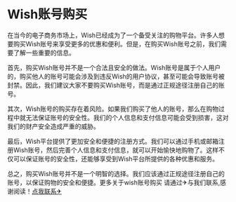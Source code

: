 # Wish账号购买

在当今的电子商务市场上，Wish已经成为了一个备受关注的购物平台。许多人想要购买Wish账号来享受更多的优惠和便利。但是，在购买Wish账号之前，我们需要了解一些重要的信息。

首先，购买Wish账号并不是一个合法且安全的做法。Wish账号是属于个人用户的，购买他人的账号可能会涉及到违反Wish的用户协议，甚至可能会导致账号被封禁。因此，我们建议大家不要购买Wish账号，而是通过正规途径注册自己的账号。

其次，Wish账号的购买存在着风险。如果我们购买了他人的账号，那么在购物过程中就无法保证账号的安全性。我们的个人信息和支付信息可能会受到损害，这对我们的财产安全造成严重的威胁。

最后，Wish平台提供了更加安全和便捷的注册方式。我们可以通过手机或邮箱注册Wish账号，然后完善个人信息和支付信息，就可以开始愉快地购物了。这样不仅可以保证账号的安全性，还能够享受到Wish平台所提供的各种优惠和服务。

总之，购买Wish账号并不是一个明智的选择。我们应该通过正规途径注册自己的账号，以保证购物的安全和便捷。更多关于wish账号购买 请通过✈与我们联系,感谢阅读！[点我联系✈](https://help.G208.com)